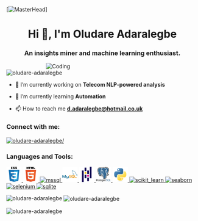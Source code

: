 [![MasterHead](https://files.blueprism.com/uploads/thumbnails/ppcLandingPages/mo-0056_Full-web-width-banner.png)]
<h1 align="center">Hi 👋, I'm Oludare Adaralegbe</h1>
<h3 align="center">An insights miner and machine learning enthusiast.</h3>
<img align="right" alt="Coding" width="400" src="https://assets.zyrosite.com/Aq20eV79zLfpXV6b/data-science-2-mP4XPq0y3wUKory9.gif">

<p align="left"> <img src="https://komarev.com/ghpvc/?username=oludare-adaralegbe&label=Profile%20views&color=0e75b6&style=flat" alt="oludare-adaralegbe" /> </p>

- 🔭 I’m currently working on **Telecom NLP-powered analysis**

- 🌱 I’m currently learning **Automation**

- 📫 How to reach me **d.adaralegbe@hotmail.co.uk**

<h3 align="left">Connect with me:</h3>
<p align="left">
<a href="https://linkedin.com/in/oludare-adaralegbe/" target="blank"><img align="center" src="https://raw.githubusercontent.com/rahuldkjain/github-profile-readme-generator/master/src/images/icons/Social/linked-in-alt.svg" alt="oludare-adaralegbe/" height="30" width="40" /></a>
</p>

<h3 align="left">Languages and Tools:</h3>
<p align="left"> <a href="https://www.w3schools.com/css/" target="_blank" rel="noreferrer"> <img src="https://raw.githubusercontent.com/devicons/devicon/master/icons/css3/css3-original-wordmark.svg" alt="css3" width="40" height="40"/> </a> <a href="https://www.w3.org/html/" target="_blank" rel="noreferrer"> <img src="https://raw.githubusercontent.com/devicons/devicon/master/icons/html5/html5-original-wordmark.svg" alt="html5" width="40" height="40"/> </a> <a href="https://www.microsoft.com/en-us/sql-server" target="_blank" rel="noreferrer"> <img src="https://www.svgrepo.com/show/303229/microsoft-sql-server-logo.svg" alt="mssql" width="40" height="40"/> </a> <a href="https://www.mysql.com/" target="_blank" rel="noreferrer"> <img src="https://raw.githubusercontent.com/devicons/devicon/master/icons/mysql/mysql-original-wordmark.svg" alt="mysql" width="40" height="40"/> </a> <a href="https://pandas.pydata.org/" target="_blank" rel="noreferrer"> <img src="https://raw.githubusercontent.com/devicons/devicon/2ae2a900d2f041da66e950e4d48052658d850630/icons/pandas/pandas-original.svg" alt="pandas" width="40" height="40"/> </a> <a href="https://www.postgresql.org" target="_blank" rel="noreferrer"> <img src="https://raw.githubusercontent.com/devicons/devicon/master/icons/postgresql/postgresql-original-wordmark.svg" alt="postgresql" width="40" height="40"/> </a> <a href="https://www.python.org" target="_blank" rel="noreferrer"> <img src="https://raw.githubusercontent.com/devicons/devicon/master/icons/python/python-original.svg" alt="python" width="40" height="40"/> </a> <a href="https://scikit-learn.org/" target="_blank" rel="noreferrer"> <img src="https://upload.wikimedia.org/wikipedia/commons/0/05/Scikit_learn_logo_small.svg" alt="scikit_learn" width="40" height="40"/> </a> <a href="https://seaborn.pydata.org/" target="_blank" rel="noreferrer"> <img src="https://seaborn.pydata.org/_images/logo-mark-lightbg.svg" alt="seaborn" width="40" height="40"/> </a> <a href="https://www.selenium.dev" target="_blank" rel="noreferrer"> <img src="https://raw.githubusercontent.com/detain/svg-logos/780f25886640cef088af994181646db2f6b1a3f8/svg/selenium-logo.svg" alt="selenium" width="40" height="40"/> </a> <a href="https://www.sqlite.org/" target="_blank" rel="noreferrer"> <img src="https://www.vectorlogo.zone/logos/sqlite/sqlite-icon.svg" alt="sqlite" width="40" height="40"/> </a> </p>

<p><img align="left" src="https://github-readme-stats.vercel.app/api/top-langs?username=oludare-adaralegbe&show_icons=true&locale=en&layout=compact" alt="oludare-adaralegbe" /></p>

<p>&nbsp;<img align="center" src="https://github-readme-stats.vercel.app/api?username=oludare-adaralegbe&show_icons=true&locale=en" alt="oludare-adaralegbe" /></p>

<p><img align="center" src="https://github-readme-streak-stats.herokuapp.com/?user=oludare-adaralegbe&" alt="oludare-adaralegbe" /></p>



